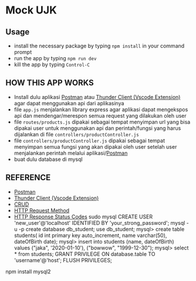# Mock UJK

## Usage

- install the necessary package by typing `npm install` in your command prompt
- run the app by typing `npm run dev`
- kill the app by typing `Control-C`

## HOW THIS APP WORKS

- Install dulu aplikasi [Postman](https://www.postman.com/) atau [Thunder Client (Vscode Extension)](https://www.thunderclient.com/) agar dapat menggunakan api dari aplikasinya
- file `app.js` menjalankan library express agar aplikasi dapat mengekspos api dan mendengar/merespon semua request yang dilakukan oleh user
- file `routes/products.js` dipakai sebagai tempat menyimpan url yang bisa dipakai user untuk menggunakan api dan perintah/fungsi yang harus dijalankan di file `controllers/productController.js`
- file `controllers/productController.js` dipakai sebagai tempat menyimpan semua fungsi yang akan dipakai oleh user setelah user menjalankan perintah melalui aplikasi/[Postman](https://www.postman.com/)
- buat dulu database di mysql

## REFERENCE

- [Postman](https://www.postman.com/)
- [Thunder Client (Vscode Extension)](https://www.thunderclient.com/)
- [CRUD](https://id.wikipedia.org/wiki/Create,_read,_update_and_delete)
- [HTTP Request Method](https://developer.mozilla.org/en-US/docs/Web/HTTP/Reference/Methods)
- [HTTP Response Status Codes](https://developer.mozilla.org/en-US/docs/Web/HTTP/Reference/Status)
        sudo mysql
        CREATE USER 'new_user'@'localhost' IDENTIFIED BY 'your_strong_password';
            mysql -u <username> -p
            create database db_student;
            use db_student;
            mysql> create table students( id int primary key auto_increment, name varchar(50), dateOfBirth date);
mysql> insert into students (name, dateOfBirth) values ("jaka", '2020-01-10'), ("bowwow", "1999-12-30");
mysql> select * from students;
GRANT PRIVILEGE ON database.table TO 'username'@'host';
FLUSH PRIVILEGES;

npm install mysql2
